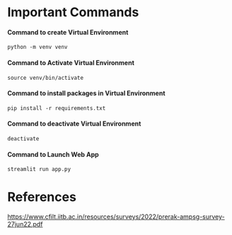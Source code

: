 # Important Commands

#### Command to create Virtual Environment
`python -m venv venv`

#### Command to Activate Virtual Environment
`source venv/bin/activate`

#### Command to install packages in Virtual Environment
`pip install -r requirements.txt`

#### Command to deactivate Virtual Environment
`deactivate`

#### Command to Launch Web App
`streamlit run app.py`

# References

https://www.cfilt.iitb.ac.in/resources/surveys/2022/prerak-ampsg-survey-27jun22.pdf
